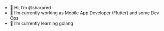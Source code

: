 - 👋 Hi, I’m @sharpred
- 🔭 I’m currently working as Mobile App Developer (Flutter) and some Dev Ops
- 🌱 I’m currently learning golang

<!--
**sharpred/sharpred** is a ✨ _special_ ✨ repository because its `README.md` (this file) appears on your GitHub profile.

Here are some ideas to get you started:

- 👯 I’m looking to collaborate on ...
- 🤔 I’m looking for help with ...
- 💬 Ask me about ...
- 📫 How to reach me: ...
-->

